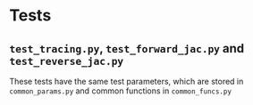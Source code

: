 # Tests

## `test_tracing.py`, `test_forward_jac.py` and `test_reverse_jac.py`

These tests have the same test parameters, which are stored in `common_params.py` and common functions in `common_funcs.py`